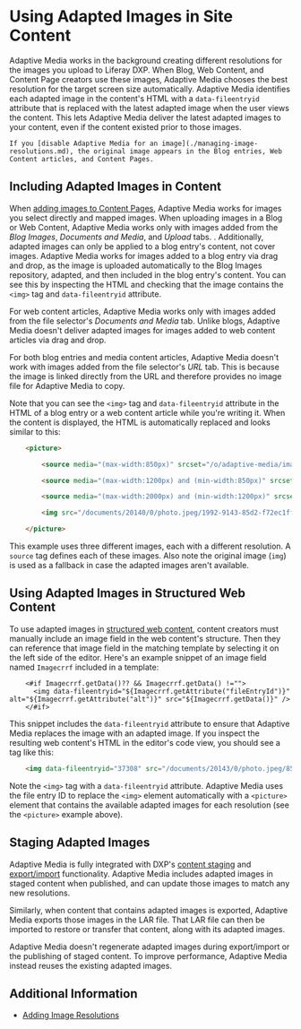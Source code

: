 # Using Adapted Images in Site Content

Adaptive Media works in the background creating different resolutions for the images you upload to Liferay DXP. When Blog, Web Content, and Content Page creators use these images, Adaptive Media chooses the best resolution for the target screen size automatically. Adaptive Media identifies each adapted image in the content's HTML with a `data-fileentryid` attribute that is replaced with the latest adapted image when the user views the content. This lets Adaptive Media deliver the latest adapted images to your content, even if the content existed prior to those images.

```{note}
If you [disable Adaptive Media for an image](./managing-image-resolutions.md), the original image appears in the Blog entries, Web Content articles, and Content Pages.
```

## Including Adapted Images in Content

When [adding images to Content Pages](../../../../site-building/creating-pages/page-fragments-and-widgets/using-fragments/configuring-fragments/fragment-sub-elements-reference.md#image-source-settings), Adaptive Media works for images you select directly and mapped images. When uploading images in a Blog or Web Content, Adaptive Media works only with images added from the _Blog Images_, _Documents and Media_, and _Upload_ tabs. . Additionally, adapted images can only be applied to a blog entry's content, not cover images. Adaptive Media works for images added to a blog entry via drag and drop, as the image is uploaded automatically to the Blog Images repository, adapted, and then included in the blog entry's content. You can see this by inspecting the HTML and checking that the image contains the `<img>` tag and `data-fileentryid` attribute.

For web content articles, Adaptive Media works only with images added from the file selector's _Documents and Media_ tab. Unlike blogs, Adaptive Media doesn't deliver adapted images for images added to web content articles via drag and drop.

For both blog entries and media content articles, Adaptive Media doesn't work with images added from the file selector's *URL* tab. This is because the image is linked directly from the URL and therefore provides no image file for Adaptive Media to copy.

Note that you can see the `<img>` tag and `data-fileentryid` attribute in the HTML of a blog entry or a web content article while you're writing it. When the content is displayed, the HTML is automatically replaced and looks similar to this:

```html
    <picture>

        <source media="(max-width:850px)" srcset="/o/adaptive-media/image/44147/med/photo.jpeg">

        <source media="(max-width:1200px) and (min-width:850px)" srcset="/o/adaptive-media/image/44147/hd/photo.jpeg">

        <source media="(max-width:2000px) and (min-width:1200px)" srcset="/o/adaptive-media/image/44147/ultra-hd/photo.jpeg">

        <img src="/documents/20140/0/photo.jpeg/1992-9143-85d2-f72ec1ff77a0">

    </picture>
```

This example uses three different images, each with a different resolution. A `source` tag defines each of these images. Also note the original image (`img`) is used as a fallback in case the adapted images aren't available.

## Using Adapted Images in Structured Web Content

To use adapted images in [structured web content](../../../web-content/web-content-structures/creating-structures.md), content creators must manually include an image field in the web content's structure. Then they can reference that image field in the matching template by selecting it on the left side of the editor. Here's an example snippet of an image field named `Imagecrrf` included in a template:

```markup
    <#if Imagecrrf.getData()?? && Imagecrrf.getData() !="">
      <img data-fileentryid="${Imagecrrf.getAttribute("fileEntryId")}" alt="${Imagecrrf.getAttribute("alt")}" src="${Imagecrrf.getData()}" />
    </#if>
```

This snippet includes the `data-fileentryid` attribute to ensure that Adaptive Media replaces the image with an adapted image. If you inspect the resulting web content's HTML in the editor's code view, you should see a tag like this:

```html
    <img data-fileentryid="37308" src="/documents/20143/0/photo.jpeg/85140258-1c9d-89b8-4e45-d79d5e262318?t=1518425" />
```

Note the `<img>` tag with a `data-fileentryid` attribute. Adaptive Media uses the file entry ID to replace the `<img>` element automatically with a `<picture>` element that contains the available adapted images for each resolution (see the `<picture>` example above).

## Staging Adapted Images

Adaptive Media is fully integrated with DXP's [content staging](/dxp/latest/en/content-authoring-and-management.html) and [export/import](../../../../site-building/building-sites/importing-exporting-pages-and-content.md) functionality. Adaptive Media includes adapted images in staged content when published, and can update those images to match any new resolutions.

Similarly, when content that contains adapted images is exported, Adaptive Media exports those images in the LAR file. That LAR file can then be imported to restore or transfer that content, along with its adapted images.

Adaptive Media doesn't regenerate adapted images during export/import or the publishing of staged content. To improve performance, Adaptive Media instead reuses the existing adapted images.

## Additional Information

* [Adding Image Resolutions](./adding-image-resolutions.md)
